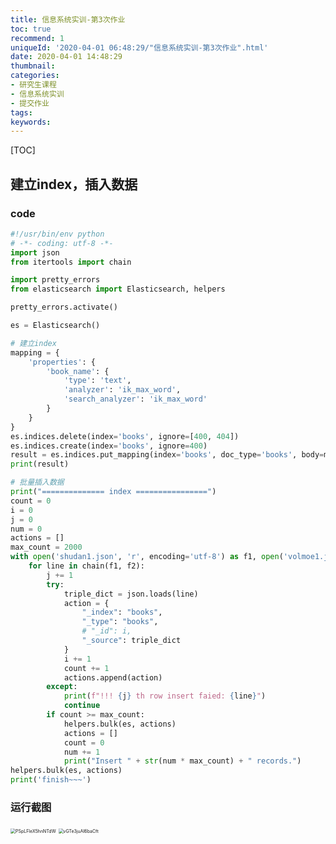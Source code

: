 ```yaml
---
title: 信息系统实训-第3次作业
toc: true
recommend: 1
uniqueId: '2020-04-01 06:48:29/"信息系统实训-第3次作业".html'
date: 2020-04-01 14:48:29
thumbnail:
categories:
- 研究生课程
- 信息系统实训
- 提交作业
tags:
keywords:
---
```


[TOC]

<!--more-->

## 建立index，插入数据

### code

```python
#!/usr/bin/env python
# -*- coding: utf-8 -*-
import json
from itertools import chain

import pretty_errors
from elasticsearch import Elasticsearch, helpers

pretty_errors.activate()

es = Elasticsearch()

# 建立index
mapping = {
    'properties': {
        'book_name': {
            'type': 'text',
            'analyzer': 'ik_max_word',
            'search_analyzer': 'ik_max_word'
        }
    }
}
es.indices.delete(index='books', ignore=[400, 404])
es.indices.create(index='books', ignore=400)
result = es.indices.put_mapping(index='books', doc_type='books', body=mapping)
print(result)

# 批量插入数据
print("============== index ================")
count = 0
i = 0
j = 0
num = 0
actions = []
max_count = 2000
with open('shudan1.json', 'r', encoding='utf-8') as f1, open('volmoe1.json', 'r', encoding='utf-8') as f2:
    for line in chain(f1, f2):
        j += 1
        try:
            triple_dict = json.loads(line)
            action = {
                "_index": "books",
                "_type": "books",
                # "_id": i,
                "_source": triple_dict
            }
            i += 1
            count += 1
            actions.append(action)
        except:
            print(f"!!! {j} th row insert faied: {line}")
            continue
        if count >= max_count:
            helpers.bulk(es, actions)
            actions = []
            count = 0
            num += 1
            print("Insert " + str(num * max_count) + " records.")
helpers.bulk(es, actions)
print('finish~~~')

```



### 运行截图



<img src="https://i.loli.net/2020/04/01/PSpLFleX5hnNTdW.png" alt="PSpLFleX5hnNTdW" style="zoom: 50%;" />



<img src="https://i.loli.net/2020/04/01/vGTe3juAI6baCft.png" alt="vGTe3juAI6baCft" style="zoom:50%;" />
